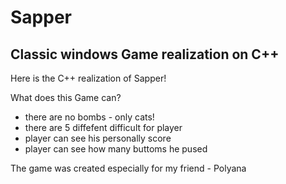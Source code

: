 # Sapper
## Classic windows Game realization on C++

Here is the C++ realization of Sapper!

What does this Game can?
- there are no bombs - only cats!
- there are 5 diffefent difficult for player
- player can see his personally score 
- player can see how many buttoms he pused

The game was created especially for my friend - Polyana
